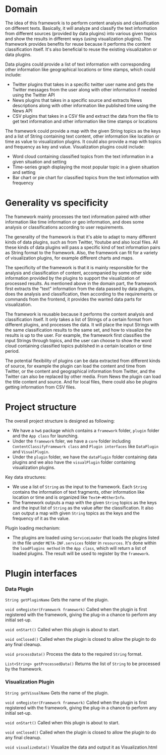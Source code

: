 # Domain

The idea of this framework is to perform content analysis and classification on different texts. Basically, it will analyze and classify the text information from different sources (provided by data plugins) into various given topics and show the results in different ways (using visualization plugins). The framework provides benefits for reuse because it performs the content classification itself. It's also beneficial to reuse the existing visualizaiton or data plugins.

Data plugins could provide a list of text information with corresponding other information like geographical locations or time stamps, which could include:

* Twitter plugins that takes in a specific twitter user name and gets the Twitter messages from the user along with other information if needed using the Twitter API
* News plugins that takes in a specific source and extracts News descriptions along with other information like published time using the News API
* CSV plugins that takes in a CSV file and extract the data from the file to get text information and other information like time stamps or locations

The framework could provide a map with the given String topics as the keys and a list of String containing text content, other information like location or time as value to visualization plugins. It could also provide a map with topics and frequency as key and value. Visualization plugins could include:

* Word cloud containing classified topics from the text information in a given situation and setting
* Time-series graph displaying the most popular topic in a given situation and setting
* Bar chart or pie chart for classified topics from the text information with frequency


# Generality vs specificity

The framework mainly processes the text information paired with other information like time information or geo information, and does some analysis or classifications according to user requirements.

The generality of the framework is that it's able to adapt to many different kinds of data plugins, such as from Twitter, Youtube and also local files. All these kinds of data plugins will pass a specific kind of text information pairs as String format to the framework. Also, the framework can fit for a variety of visualization plugins, for example different charts and maps. 

The specificity of the framework is that it is mainly responsible for the analysis and classification of content, accompanied by some other side information provided by the plugins to support the visualization of processed results. As mentioned above in the domain part, the framework first extracts the "text" information from the data passed by data plugins, does the analysis and classification, then according to the requirements or commands from the frontend, it provides the wanted data parts for visualization. 

The framework is reusable because it performs the content analysis and classification itself. It only takes a list of Strings of a certain format from different plugins, and processes the data. It will place the input Strings with the same classification results to the same set, and how to visualize the results is up to the user. For example, the framework first classifies the input Strings through topics, and the user can choose to show the word cloud containing classified topics published in a certain location or time period. 

The potential flexibility of plugins can be data extracted from different kinds of source, for example the plugin can load the content and time from Twitter, or the content and  geographical information from Twitter, and the Twitter can also be replaced by other media. From News the plugin can load the title content and source. And for local files, there could also be plugins getting information from CSV files. 


# Project structure

The overall project structure is designed as following:

* We have a `hw6` package which contains a `framework` folder, `plugin` folder and the `App class` for launching. 
* Under the `framework` foler, we have a `core` folder including `ContentClassifyFramework class` and `Plugin interfaces` like `DataPlugin` and `VisualPlugin`. 
* Under the `plugin` folder, we have the `dataPlugin` folder containing data plugins and we also have the `visualPlugin` folder containing visualization plugins.

Key data structures:

* We use a list of `String` as the input to the framework. Each `String` contains the information of text fragments, other information like location or time and is organized like `Text#~#OtherInfo`.
* The framework outputs a map with the given `String` topics as the keys and the input list of `String` as the value after the classification. It also can output a map with given `String` topics as the keys and the frequency of it as the value.

Plugin loading mechanism:

* The plugins are loaded using `ServiceLoader` that loads the plugins listed in the file under `META-INF.services` folder in `resources`. It's done within the `loadPlugins method` in the `App class`, which will return a list of loaded plugins. The result will be used to register by the `framework`.


# Plugin interfaces

### Data Plugin

`String getPluginName`
Gets the name of the plugin. 

`void onRegister(Framework framework)`
Called when the plugin is first registered with the framework, giving the plug-in a chance to perform any initial set-up.

`void onStart()`
Called when this plugin is about to start.

`void onClosed()`
Called when the plugin is closed to allow the plugin to do any final cleanup.

`void processData()`
Process the data to the required `String` format.

`List<String> getProcessedData()` 
Returns the list of `String` to be processed by the framework. 

### Visualization Plugin

`String getVisualName`
Gets the name of the plugin. 

`void onRegister(Framework framework)`
Called when the plugin is first registered with the framework, giving the plug-in a chance to perform any initial set-up.

`void onStart()`
Called when this plugin is about to start.

`void onClosed()`
Called when the plugin is closed to allow the plugin to do any final cleanup.

`void visualizeData()`
Visualize the data and output it as Visualization.html


